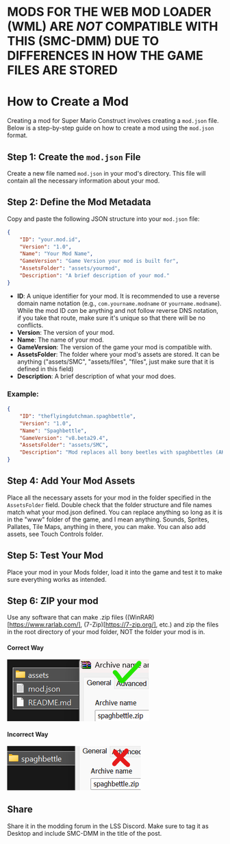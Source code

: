 # MODS FOR THE WEB MOD LOADER (WML) ARE *NOT* COMPATIBLE WITH THIS (SMC-DMM) DUE TO DIFFERENCES IN HOW THE GAME FILES ARE STORED

# How to Create a Mod
Creating a mod for Super Mario Construct involves creating a `mod.json` file. Below is a step-by-step guide on how to create a mod using the `mod.json` format.

## Step 1: Create the `mod.json` File
Create a new file named `mod.json` in your mod's directory. This file will contain all the necessary information about your mod.

## Step 2: Define the Mod Metadata

Copy and paste the following JSON structure into your `mod.json` file:

```json
{
	"ID": "your.mod.id",
	"Version": "1.0",
	"Name": "Your Mod Name",
	"GameVersion": "Game Version your mod is built for",
	"AssetsFolder": "assets/yourmod",
	"Description": "A brief description of your mod."
}
```

- **ID**: A unique identifier for your mod. It is recommended to use a reverse domain name notation (e.g., `com.yourname.modname` or `yourname.modname`). While the mod ID *can* be anything and not follow reverse DNS notation, if you take that route, make sure it's unique so that there will be no conflicts.
- **Version**: The version of your mod.
- **Name**: The name of your mod.
- **GameVersion**: The version of the game your mod is compatible with.
- **AssetsFolder**: The folder where your mod's assets are stored. It can be anything ("assets/SMC", "assets/files", "files", just make sure that it is defined in this field)
- **Description**: A brief description of what your mod does.
### Example:
```json
{
	"ID": "theflyingdutchman.spaghbettle",
	"Version": "1.0",
	"Name": "Spaghbettle",
	"GameVersion": "v8.beta29.4",
	"AssetsFolder": "assets/SMC",
	"Description": "Mod replaces all bony beetles with spaghbettles (AKA pastabeetle) in both gamestyles of Super Mario Construct."
}
```

## Step 4: Add Your Mod Assets
Place all the necessary assets for your mod in the folder specified in the `AssetsFolder` field. Double check that the folder structure and file names match what your mod.json defined. You can replace anything so long as it is in the "www" folder of the game, and I mean anything. Sounds, Sprites, Pallates, Tile Maps, anything in there, you can make. You can also add assets, see Touch Controls folder.

## Step 5: Test Your Mod
Place your mod in your Mods folder, load it into the game and test it to make sure everything works as intended.

## Step 6: ZIP your mod
Use any software that can make .zip files ((WinRAR)[https://www.rarlab.com/], (7-Zip)[https://7-zip.org/], etc.) and zip the files in the root directory of your mod folder, NOT the folder your mod is in.
#### Correct Way
![Correct](correct.png)
#### Incorrect Way
![Incorrect](incorrect.png)

## Share
Share it in the modding forum in the LSS Discord. Make sure to tag it as Desktop and include SMC-DMM in the title of the post.